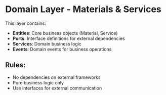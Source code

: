 
# Domain Layer - Materials & Services

This layer contains:
- **Entities**: Core business objects (Material, Service)
- **Ports**: Interface definitions for external dependencies
- **Services**: Domain business logic
- **Events**: Domain events for business operations

## Rules:
- No dependencies on external frameworks
- Pure business logic only
- Use interfaces for external communication
